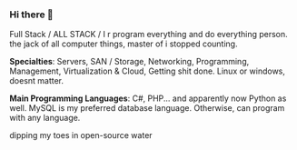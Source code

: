 ### Hi there 👋

Full Stack / ALL STACK / I r program everything and do everything person. the jack of all computer things, master of i stopped counting.

**Specialties**: Servers, SAN / Storage, Networking, Programming, Management, Virtualization & Cloud, Getting shit done. Linux or windows, doesnt matter. 

**Main Programming Languages**: C#, PHP... and apparently now Python as well. MySQL is my preferred database language. Otherwise, can program with any language.

dipping my toes in open-source water 
<!--
**HotNoob/HotNoob** is a ✨ _special_ ✨ repository because its `README.md` (this file) appears on your GitHub profile.

Here are some ideas to get you started:

- 🔭 I’m currently working on ...
- 🌱 I’m currently learning ...
- 👯 I’m looking to collaborate on ...
- 🤔 I’m looking for help with ...
- 💬 Ask me about ...
- 📫 How to reach me: ...
- 😄 Pronouns: ...
- ⚡ Fun fact: ...
-->

